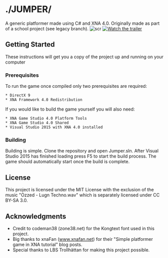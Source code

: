 
# ./JUMPER/
A generic platformer made using C# and XNA 4.0. Originally made as part of a school project (see legacy branch).
![scr](https://i.imgur.com/pVDD1od.png)
[![Watch the trailer](https://img.youtube.com/vi/XkVJqmlvP_A/hqdefault.jpg)](https://youtu.be/XkVJqmlvP_A)

## Getting Started

These instructions will get you a copy of the project up and running on your computer

### Prerequisites

To run the game once compiled only two prerequisites are required:
```
* DirectX 9
* XNA Framework 4.0 Redistribution
```

If you would like to build the game yourself you will also need:
```
* XNA Game Studio 4.0 Platform Tools
* XNA Game Studio 4.0 Shared
* Visual Studio 2015 with XNA 4.0 installed
```

### Building

Building is simple. Clone the repository and open Jumper.sln. 
After Visual Studio 2015 has finished loading press F5 to start the build process. 
The game should automatically start once the build is complete.


## License
This project is licensed under the MIT License with the exclusion of the music "Ozzed - Lugn Techno.wav" which is separately licensed under CC BY-SA 3.0.

## Acknowledgments
* Credit to codeman38 (zone38.net) for the Kongtext font used in this project.
* Big thanks to xnaFan (www.xnafan.net) for their "Simple platformer game in XNA tutorial" blog posts.
* Special thanks to LBS Trollhättan for making this project possible.
